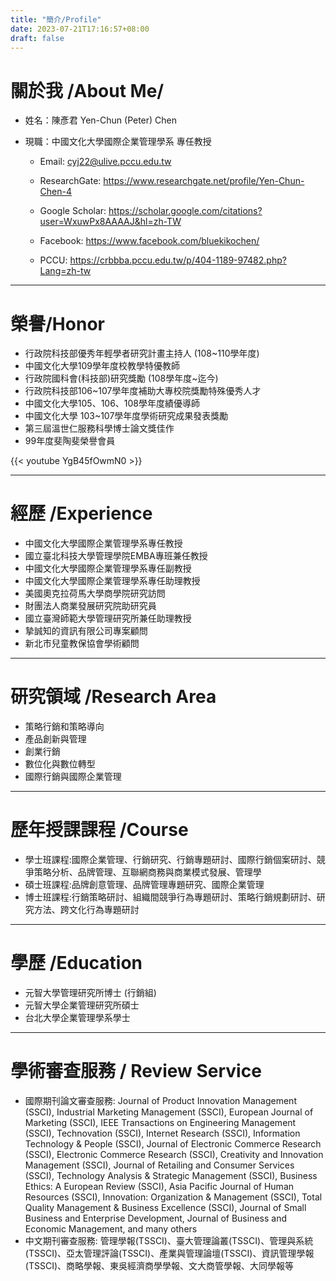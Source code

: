 ```yaml
---
title: "簡介/Profile"
date: 2023-07-21T17:16:57+08:00
draft: false
---
```


# 關於我 /About Me/

- 姓名：陳彥君  Yen-Chun (Peter) Chen
- 現職：中國文化大學國際企業管理學系 專任教授

    - Email: cyj22@ulive.pccu.edu.tw

    - ResearchGate: https://www.researchgate.net/profile/Yen-Chun-Chen-4

    - Google Scholar: https://scholar.google.com/citations?user=WxuwPx8AAAAJ&hl=zh-TW

    - Facebook: https://www.facebook.com/bluekikochen/

    - PCCU: https://crbbba.pccu.edu.tw/p/404-1189-97482.php?Lang=zh-tw

---

# 榮譽/Honor

- 行政院科技部優秀年輕學者研究計畫主持人 (108~110學年度)
- 中國文化大學109學年度校教學特優教師
- 行政院國科會(科技部)研究獎勵 (108學年度~迄今)
- 行政院科技部106~107學年度補助大專校院獎勵特殊優秀人才
- 中國文化大學105、106、108學年度績優導師
- 中國文化大學 103~107學年度學術研究成果發表獎勵
- 第三屆溫世仁服務科學博士論文獎佳作
- 99年度斐陶斐榮譽會員

{{< youtube YgB45fOwmN0 >}}

---

# 經歷 /Experience

- 中國文化大學國際企業管理學系專任教授
- 國立臺北科技大學管理學院EMBA專班兼任教授
- 中國文化大學國際企業管理學系專任副教授
- 中國文化大學國際企業管理學系專任助理教授
- 美國奧克拉荷馬大學商學院研究訪問
- 財團法人商業發展研究院助研究員
- 國立臺灣師範大學管理研究所兼任助理教授
- 摯誠知的資訊有限公司專案顧問
- 新北市兒童教保協會學術顧問

---

# 研究領域 /Research Area

- 策略行銷和策略導向
- 產品創新與管理
- 創業行銷
- 數位化與數位轉型
- 國際行銷與國際企業管理

---

# 歷年授課課程 /Course

- 學士班課程:國際企業管理、行銷研究、行銷專題研討、國際行銷個案研討、競爭策略分析、品牌管理、互聯網商務與商業模式發展、管理學 
- 碩士班課程:品牌創意管理、品牌管理專題研究、國際企業管理 
- 博士班課程:行銷策略研討、組織間競爭行為專題研討、策略行銷規劃研討、研究方法、跨文化行為專題研討 

---

# 學歷 /Education

- 元智大學管理研究所博士 (行銷組)
- 元智大學企業管理研究所碩士
- 台北大學企業管理學系學士 

---

# 學術審查服務 / Review Service
- 國際期刊論文審查服務: Journal of Product Innovation Management (SSCI), Industrial Marketing Management (SSCI), European Journal of Marketing (SSCI), IEEE Transactions on Engineering Management (SSCI), Technovation (SSCI), Internet Research (SSCI), Information Technology & People (SSCI), Journal of Electronic Commerce Research (SSCI), Electronic Commerce Research (SSCI), Creativity and Innovation Management (SSCI), Journal of Retailing and Consumer Services (SSCI), Technology Analysis & Strategic Management (SSCI), Business Ethics: A European Review (SSCI), Asia Pacific Journal of Human Resources (SSCI), Innovation: Organization & Management (SSCI), Total Quality Management & Business Excellence (SSCI), Journal of Small Business and Enterprise Development, Journal of Business and Economic Management, and many others
- 中文期刊審查服務: 管理學報(TSSCI)、臺大管理論叢(TSSCI)、管理與系統(TSSCI)、亞太管理評論(TSSCI)、產業與管理論壇(TSSCI)、資訊管理學報(TSSCI)、商略學報、東吳經濟商學學報、文大商管學報、大同學報等 